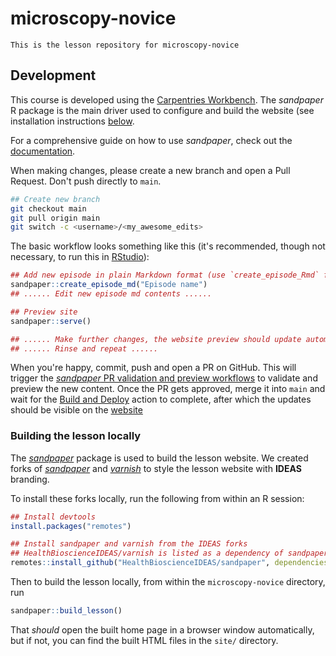 # microscopy-novice

    This is the lesson repository for microscopy-novice

## Development

This course is developed using the [Carpentries Workbench](https://carpentries.github.io/workbench/).
The *sandpaper* R package is the main driver used to configure and build the
website (see installation instructions [below](#building-the-lesson-locally).

For a comprehensive guide on how to use *sandpaper*, check out the
[documentation](https://carpentries.github.io/sandpaper-docs/).

When making changes, please create a new branch and open a Pull Request. Don't
push directly to `main`.

```sh
## Create new branch
git checkout main
git pull origin main
git switch -c <username>/<my_awesome_edits>
```

The basic workflow looks something like this (it's recommended, though not
necessary, to run this in
[RStudio](https://posit.co/download/rstudio-desktop/)):

```r
## Add new episode in plain Markdown format (use `create_episode_Rmd` for RMarkdown)
sandpaper::create_episode_md("Episode name")
## ...... Edit new episode md contents ......

## Preview site
sandpaper::serve()

## ...... Make further changes, the website preview should update automatically ......
## ...... Rinse and repeat ......
```

When you're happy, commit, push and open a PR on GitHub. This will trigger the
[*sandpaper* PR validation and preview
workflows](https://carpentries.github.io/sandpaper-docs/pull-request.html) to
validate and preview the new content. Once the PR gets approved, merge it into
`main` and wait for the [Build and
Deploy](https://github.com/HealthBioscienceIDEAS/microscopy-novice/actions/workflows/sandpaper-main.yaml)
action to complete, after which the updates should be visible on the
[website](https://healthbioscienceideas.github.io/microscopy-novice/)

### Building the lesson locally

The [*sandpaper*](https://github.com/carpentries/sandpaper) package is used to
build the lesson website. We created forks of
[*sandpaper*](https://github.com/HealthBioscienceIDEAS/sandpaper) and
[*varnish*](https://github.com/HealthBioscienceIDEAS/varnish) to style the
lesson website with **IDEAS** branding.

To install these forks locally, run the following from within an R session:

```r
## Install devtools
install.packages("remotes")

## Install sandpaper and varnish from the IDEAS forks
## HealthBioscienceIDEAS/varnish is listed as a dependency of sandpaper, so will be installed as well
remotes::install_github("HealthBioscienceIDEAS/sandpaper", dependencies = TRUE)
```

Then to build the lesson locally, from within the `microscopy-novice` directory, run

```r
sandpaper::build_lesson()
```

That _should_ open the built home page in a browser window automatically, but
if not, you can find the built HTML files in the `site/` directory.
